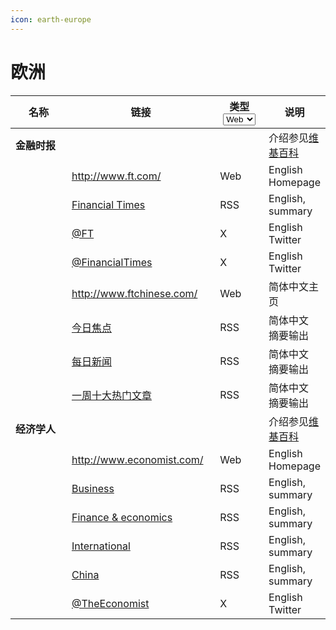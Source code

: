 ```yaml
---
icon: earth-europe
---
```


# 欧洲

<table><thead><tr><th width="192">名称</th><th width="243">链接</th><th width="82">类型<select><option value="kBqZkImyhB60" label="Web" color="blue"></option><option value="d2Z0gxiSf9ax" label="RSS" color="blue"></option><option value="bfHh8p0HZf6u" label="X" color="blue"></option><option value="Fa01592Nsmcu" label="WAP" color="blue"></option><option value="vQyguItOD2TH" label="G+" color="blue"></option></select></th><th>说明</th></tr></thead><tbody><tr><td><strong>金融时报</strong></td><td> </td><td></td><td>介绍参见<a href="https://zh.wikipedia.org/wiki/%E9%87%91%E8%9E%8D%E6%99%82%E5%A0%B1">维基百科</a></td></tr><tr><td> </td><td><a href="http://www.ft.com/">http://www.ft.com/</a></td><td><span data-option="kBqZkImyhB60">Web</span></td><td>English Homepage</td></tr><tr><td> </td><td><a href="http://www.ft.com/rss/home/uk">Financial Times</a></td><td><span data-option="d2Z0gxiSf9ax">RSS</span></td><td>English, summary</td></tr><tr><td> </td><td><a href="https://twitter.com/FT">@FT</a></td><td><span data-option="bfHh8p0HZf6u">X</span></td><td>English Twitter</td></tr><tr><td> </td><td><a href="https://twitter.com/financialtimes">@FinancialTimes</a></td><td><span data-option="bfHh8p0HZf6u">X</span></td><td>English Twitter</td></tr><tr><td> </td><td><a href="http://www.ftchinese.com/">http://www.ftchinese.com/</a></td><td><span data-option="kBqZkImyhB60">Web</span></td><td>简体中文主页</td></tr><tr><td> </td><td><a href="http://www.ftchinese.com/rss/news">今日焦点</a></td><td><span data-option="d2Z0gxiSf9ax">RSS</span></td><td>简体中文 摘要输出</td></tr><tr><td> </td><td><a href="http://www.ftchinese.com/rss/feed">每日新闻</a></td><td><span data-option="d2Z0gxiSf9ax">RSS</span></td><td>简体中文 摘要输出</td></tr><tr><td> </td><td><a href="http://www.ftchinese.com/rss/hotstoryby7day">一周十大热门文章</a></td><td><span data-option="d2Z0gxiSf9ax">RSS</span></td><td>简体中文 摘要输出</td></tr><tr><td><strong>经济学人</strong></td><td> </td><td></td><td>介绍参见<a href="https://zh.wikipedia.org/wiki/%E7%BB%8F%E6%B5%8E%E5%AD%A6%E4%BA%BA">维基百科</a></td></tr><tr><td> </td><td><a href="http://www.economist.com/">http://www.economist.com/</a></td><td><span data-option="kBqZkImyhB60">Web</span></td><td>English Homepage</td></tr><tr><td> </td><td><a href="http://www.economist.com/rss/business_rss.xml">Business</a></td><td><span data-option="d2Z0gxiSf9ax">RSS</span></td><td>English, summary</td></tr><tr><td> </td><td><a href="http://www.economist.com/rss/finance_and_economics_rss.xml">Finance &#x26; economics</a></td><td><span data-option="d2Z0gxiSf9ax">RSS</span></td><td>English, summary</td></tr><tr><td> </td><td><a href="http://www.economist.com/rss/international_rss.xml">International</a></td><td><span data-option="d2Z0gxiSf9ax">RSS</span></td><td>English, summary</td></tr><tr><td> </td><td><a href="http://www.economist.com/rss/china_rss.xml">China</a></td><td><span data-option="d2Z0gxiSf9ax">RSS</span></td><td>English, summary</td></tr><tr><td> </td><td><a href="https://twitter.com/TheEconomist">@TheEconomist</a></td><td><span data-option="bfHh8p0HZf6u">X</span></td><td>English Twitter</td></tr></tbody></table>
